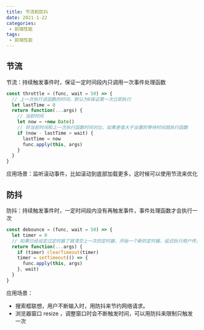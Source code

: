 ```yaml
---
title: 节流和防抖
date: 2021-1-22
categories:
 - 前端性能
tags:
 - 前端性能
---
```




## 节流

节流：持续触发事件时，保证一定时间段内只调用一次事件处理函数

```js
const throttle = (func, wait = 50) => {
  // 上一次执行该函数的时间，默认为0保证第一次立即执行
  let lastTime = 0
  return function(...args) {
    // 当前时间
    let now = +new Date()
    // 将当前时间和上一次执行函数时间对比，如果差值大于设置的等待时间就执行函数
    if (now - lastTime > wait) {
      lastTime = now
      func.apply(this, args)
    }
  }
}
```

应用场景：监听滚动事件，比如滚动到底部加载更多，这时候可以使用节流来优化



## 防抖

防抖：持续触发事件时，一定时间段内没有再触发事件，事件处理函数才会执行一次

```js
const debounce = (func, wait = 50) => {
  let timer = 0
  // 如果已经设定过定时器了就清空上一次的定时器，开始一个新的定时器，延迟执行用户传入的方法
  return function(...args) {
    if (timer) clearTimeout(timer)
    timer = setTimeout(() => {
      func.apply(this, args)
    }, wait)
  }
}
```

应用场景：

+ 搜索框联想，用户不断输入时，用防抖来节约网络请求。
+ 浏览器窗口 resize ，调整窗口时会不断触发时间，可以用防抖来限制只触发一次